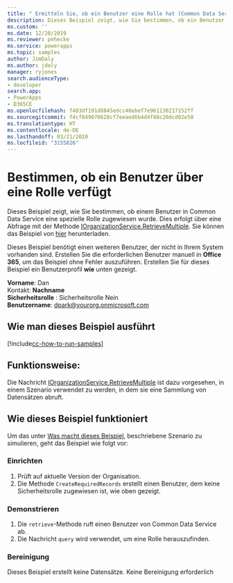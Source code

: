 ```yaml
---
title: " Ermitteln Sie, ob ein Benutzer eine Rolle hat (Common Data Service) | Microsoft-Dokumentation"
description: Dieses Beispiel zeigt, wie Sie bestimmen, ob ein Benutzer eine spezielle Rolle hat.
ms.custom: ''
ms.date: 12/20/2019
ms.reviewer: pehecke
ms.service: powerapps
ms.topic: samples
author: JimDaly
ms.author: jdaly
manager: ryjones
search.audienceType:
- developer
search.app:
- PowerApps
- D365CE
ms.openlocfilehash: f403df191d8845edcc48ebef7e961130217152ff
ms.sourcegitcommit: f4cf849070628cf7eeaed6b4d4f08c20dcd02e58
ms.translationtype: HT
ms.contentlocale: de-DE
ms.lasthandoff: 03/21/2020
ms.locfileid: "3155826"
---
```

# <a name="determine-whether-a-user-has-a-role"></a>Bestimmen, ob ein Benutzer über eine Rolle verfügt

Dieses Beispiel zeigt, wie Sie bestimmen, ob einem Benutzer in Common Data Service eine spezielle Rolle zugewiesen wurde. Dies erfolgt über eine Abfrage mit der Methode [IOrganizationService.RetrieveMultiple](https://docs.microsoft.com/dotnet/api/microsoft.xrm.sdk.iorganizationservice.retrievemultiple?view=dynamics-general-ce-9).  Sie können das Beispiel von [hier](https://github.com/microsoft/PowerApps-Samples/tree/master/cds/orgsvc/C%23/DetermineWhetherUserHasRole) herunterladen.

Dieses Beispiel benötigt einen weiteren Benutzer, der nicht in Ihrem System vorhanden sind. Erstellen Sie die erforderlichen Benutzer manuell in **Office 365**, um das Beispiel ohne Fehler auszuführen. Erstellen Sie für dieses Beispiel ein Benutzerprofil **wie** unten gezeigt. 

**Vorname**: Dan<br/>
Kontakt: **Nachname**<br/>
**Sicherheitsrolle** : Sicherheitsrolle Nein<br/>
**Benutzername**: dpark@yourorg.onmicrosoft.com<br/>

## <a name="how-to-run-this-sample"></a>Wie man dieses Beispiel ausführt

[!include[cc-how-to-run-samples](../../includes/cc-how-to-run-samples.md)]

## <a name="what-this-sample-does"></a>Funktionsweise:

Die Nachricht [IOrganizationService.RetrieveMultiple](https://docs.microsoft.com/dotnet/api/microsoft.xrm.sdk.iorganizationservice.retrievemultiple?view=dynamics-general-ce-9) ist dazu vorgesehen, in einem Szenario verwendet zu werden, in dem sie eine Sammlung von Datensätzen abruft.

## <a name="how-this-sample-works"></a>Wie dieses Beispiel funktioniert

Um das unter [Was macht dieses Beispiel](#what-this-sample-does), beschriebene Szenario zu simulieren, geht das Beispiel wie folgt vor:

### <a name="setup"></a>Einrichten

1. Prüft auf aktuelle Version der Organisation.
2. Die Methode `CreateRequiredRecords` erstellt einen Benutzer, dem keine Sicherheitsrolle zugewiesen ist, wie oben gezeigt.

### <a name="demonstrate"></a>Demonstrieren

1. Die `retrieve`-Methode ruft einen Benutzer von Common Data Service ab.
2. Die Nachricht `query` wird verwendet, um eine Rolle herauszufinden.

### <a name="clean-up"></a>Bereinigung

Dieses Beispiel erstellt keine Datensätze. Keine Bereinigung erforderlich
